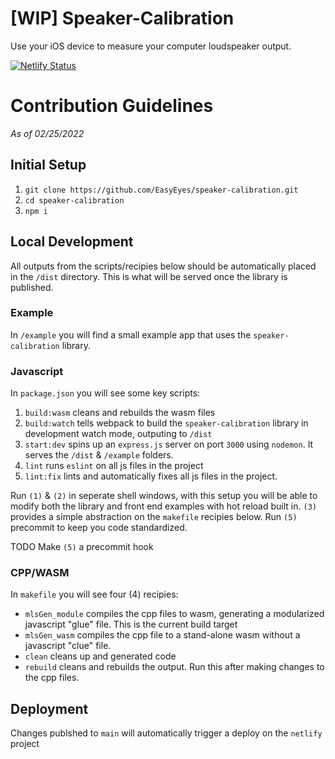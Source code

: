 # [WIP] Speaker-Calibration
Use your iOS device to measure your computer loudspeaker output.

[![Netlify Status](https://api.netlify.com/api/v1/badges/4662ab8c-dd4f-43ce-8e2d-add7a406300a/deploy-status)](https://app.netlify.com/sites/focused-hodgkin-0a6531/deploys)

# Contribution Guidelines
*As of 02/25/2022*

## Initial Setup

1. `git clone https://github.com/EasyEyes/speaker-calibration.git`
2. `cd speaker-calibration`
3. `npm i`

## Local Development
All outputs from the scripts/recipies below should be automatically placed in the `/dist` directory. This is what will be served once the library is published.

### Example
In `/example` you will find a small example app that uses the `speaker-calibration` library. 

### Javascript 
In `package.json` you will see some key scripts:
1.  `build:wasm` cleans and rebuilds the wasm files
2.  `build:watch` tells webpack to build the `speaker-calibration` library in development watch mode, outputing to `/dist`
3.  `start:dev` spins up an `express.js` server on port `3000` using `nodemon`. It serves the `/dist` & `/example` folders.
4.  `lint` runs `eslint` on all js files in the project
5.  `lint:fix` lints and automatically fixes all js files in the project. 

Run `(1)` & `(2)` in seperate shell windows, with this setup you will be able to modify both the library and front end examples with hot reload built in. `(3)` provides a simple abstraction on the `makefile` recipies below. Run `(5)` precommit to keep you code standardized. 

TODO Make `(5)` a precommit hook

### CPP/WASM
In `makefile` you will see four (4) recipies:
- `mlsGen_module` compiles the cpp files to wasm, generating a modularized javascript "glue" file. This is the current build target
- `mlsGen_wasm` compiles the cpp file to a stand-alone wasm without a javascript "clue" file. 
- `clean` cleans up and generated code
- `rebuild` cleans and rebuilds the output. Run this after making changes to the cpp files.

## Deployment

Changes publshed to `main` will automatically trigger a deploy on the `netlify` project


